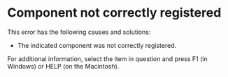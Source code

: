 
# Component not correctly registered

This error has the following causes and solutions:



- The indicated component was not correctly registered.
    

For additional information, select the item in question and press F1 (in Windows) or HELP (on the Macintosh).
